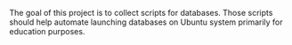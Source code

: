 The goal of this project is to collect scripts for databases.
Those scripts should help automate launching databases on Ubuntu system primarily for education purposes.
